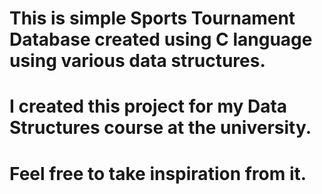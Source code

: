 # This is simple Sports Tournament Database created using C language using various data structures.
# I created this project for my Data Structures course at the university.
# Feel free to take inspiration from it.
